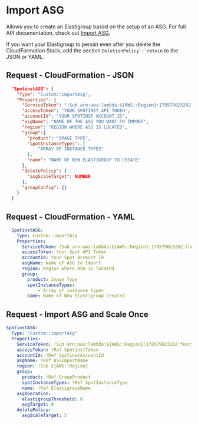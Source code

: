 # Import ASG

Allows you to create an Elastigroup based on the setup of an ASG. For full API documentation, check out [Import ASG](https://help.spot.io/spotinst-api/elastigroup/amazon-web-services/import-asg/).

If you want your Elastigroup to persist even after you delete the CloudFormation Stack, add the section `` DeletionPolicy`:`retain `` to the JSON or YAML.

## Request - CloudFormation - JSON

```json
  "SpotinstASG": {
    "Type": "Custom::importAsg",
    "Properties": {
      "ServiceToken": "!Sub arn:aws:lambda:${AWS::Region}:178579023202:function:spotinst-cloudformation",
      "accessToken": "YOUR SPOTINST API TOKEN",
      "accountId": "YOUR SPOTINST ACCOUNT ID",
      "asgName": "NAME OF THE ASG YOU WANT TO IMPORT",
      "region": "REGION WHERE ASG IS LOCATED",
      "group":{
        "product": "IMAGE TYPE",
        "spotInstanceTypes": [
        	"ARRAY OF INSTANCE TYPES"
        ],
        "name": "NAME OF NEW ELASTIGROUP TO CREATE"
      },
      "deletePolicy": {
        "asgScaleTarget": NUMBER
      },
      "groupConfig": {}
    }
  }
```

## Request - CloudFormation - YAML

```yaml
  SpotinstASG:
    Type: Custom::importAsg
    Properties:
      ServiceToken: !Sub arn:aws:lambda:${AWS::Region}:178579023202:function:spotinst-cloudformation
      accessToken: Your Spot API Token
      accountId: Your Spot Account ID
      asgName: Name of ASG to Import
      region: Region where ASG is located
      group:
        product: Image Type
        spotInstanceTypes:
			- Array of instance types
        name: Name of New Elastigroup Created
```

## Request - Import ASG and Scale Once

```yaml
SpotinstASG:
  Type: "Custom::importAsg"
  Properties:
    ServiceToken: !Sub arn:aws:lambda:${AWS::Region}:178579023202:function:spotinst-cloudformation
    accessToken: !Ref SpotinstToken
    accountId: !Ref SpotinstAccountId
    asgName: !Ref ASGImportName
    region: !Sub ${AWS::Region}
    group:
      product: !Ref GroupProduct
      spotInstanceTypes: !Ref SpotInstanceType
      name: !Ref ElastigroupName
    asgOperation:
      elastigroupThreshold: 0
      asgTarget: 0
    deletePolicy:
      asgScaleTarget: 5
```
